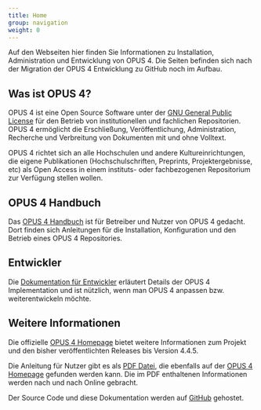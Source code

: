 ```yaml
---
title: Home
group: navigation
weight: 0
---
```


<p class="note">
Auf den Webseiten hier finden Sie Informationen zu Installation, Administration und Entwicklung von OPUS 4. Die
Seiten befinden sich nach der Migration der OPUS 4 Entwicklung zu GitHub noch im Aufbau.
</p>

## Was ist OPUS 4?

OPUS 4 ist eine Open Source Software unter der [GNU General Public License](http://www.gnu.org/copyleft/gpl.html) für
den Betrieb von institutionellen und fachlichen Repositorien. OPUS 4 ermöglicht die Erschließung, Veröffentlichung,
Administration, Recherche und Verbreitung von Dokumenten mit und ohne Volltext.

OPUS 4 richtet sich an alle Hochschulen und andere Kultureinrichtungen, die eigene Publikationen (Hochschulschriften,
Preprints, Projektergebnisse, etc) als Open Access in einem instituts- oder fachbezogenen Repositorium zur Verfügung
stellen wollen.

## OPUS 4 Handbuch

Das [OPUS 4 Handbuch](userdoc) ist für Betreiber und Nutzer von OPUS 4 gedacht. Dort finden sich Anleitungen für die
Installation, Konfiguration und den Betrieb eines OPUS 4 Repositories.

## Entwickler

Die [Dokumentation für Entwickler](devdoc) erläutert Details der OPUS 4 Implementation und ist nützlich, wenn man 
OPUS 4 anpassen bzw. weiterentwickeln möchte.


## Weitere Informationen

Die offizielle [OPUS 4 Homepage](http://opus4.kobv.de) bietet weitere Informationen zum Projekt und den bisher
veröffentlichten Releases bis Version 4.4.5.

Die Anleitung für Nutzer gibt es als
[PDF Datei](https://www.kobv.de/wp-content/uploads/2015/03/kobv_opus_dokumentation_version-4.4.4_de.pdf),
die ebenfalls auf der [OPUS 4 Homepage](http://opus4.kobv.de) gefunden werden
kann. Die im PDF enthaltenen Informationen werden nach und nach Online gebracht.

Der Source Code und diese Dokumentation werden auf [GitHub](https://github.com/opus4) gehostet.



